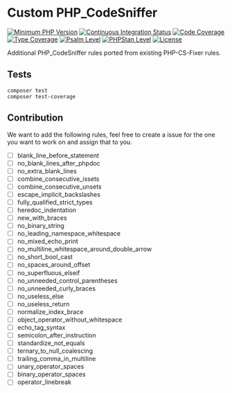 # Custom PHP_CodeSniffer


[![Minimum PHP Version](https://img.shields.io/badge/php-%3E%3D%208.2-8892BF.svg)](https://www.php.net/releases/8.1/en.php)
[![Continuous Integration Status](https://github.com/leonhusmann/codesniffer-rules/workflows/CI/badge.svg)](https://github.com/leonhusmann/codesniffer-rules/actions)
[![Code Coverage](https://codecov.io/gh/leonhusmann/codesniffer-rules/branch/main/graph/badge.svg?token=X)](https://codecov.io/gh/leonhusmann/codesniffer-rules)
[![Type Coverage](https://shepherd.dev/github/leonhusmann/codesniffer-rules/coverage.svg)](https://shepherd.dev/github/leonhusmann/codesniffer-rules)
[![Psalm Level](https://shepherd.dev/github/leonhusmann/codesniffer-rules/level.svg)](https://shepherd.dev/github/leonhusmann/codesniffer-rules)
[![PHPStan Level](https://img.shields.io/badge/PHPStan-Max-brightgreen)](https://shepherd.dev/github/leonhusmann/codesniffer-rules)
[![License](https://poser.pugx.org/leonhusmann/codesniffer-rules/license)](https://github.com/leonhusmann/codesniffer-rules/blob/main/LICENSE)

Additional PHP_CodeSniffer rules ported from existing PHP-CS-Fixer rules.

## Tests

```shell
composer test
composer test-coverage
```

## Contribution

We want to add the following rules, feel free to create a issue for the one you want to work on and assign that to you.

- [ ] blank_line_before_statement
- [ ] no_blank_lines_after_phpdoc
- [ ] no_extra_blank_lines
- [ ] combine_consecutive_issets
- [ ] combine_consecutive_unsets
- [ ] escape_implicit_backslashes
- [ ] fully_qualified_strict_types
- [ ] heredoc_indentation
- [ ] new_with_braces
- [ ] no_binary_string
- [ ] no_leading_namespace_whitespace
- [ ] no_mixed_echo_print
- [ ] no_multiline_whitespace_around_double_arrow
- [ ] no_short_bool_cast
- [ ] no_spaces_around_offset
- [ ] no_superfluous_elseif
- [ ] no_unneeded_control_parentheses
- [ ] no_unneeded_curly_braces
- [ ] no_useless_else
- [ ] no_useless_return
- [ ] normalize_index_brace
- [ ] object_operator_without_whitespace
- [ ] echo_tag_syntax
- [ ] semicolon_after_instruction
- [ ] standardize_not_equals
- [ ] ternary_to_null_coalescing
- [ ] trailing_comma_in_multiline
- [ ] unary_operator_spaces
- [ ] binary_operator_spaces
- [ ] operator_linebreak